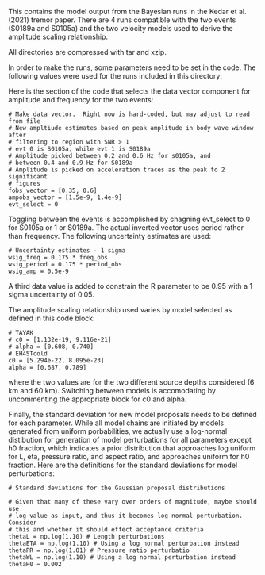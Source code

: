 This contains the model output from the Bayesian runs in the Kedar et al. (2021) tremor paper.  There are 4 runs compatible with the two events (S0189a and S0105a) and the two velocity models used to derive the amplitude scaling relationship.

All directories are compressed with tar and xzip.

In order to make the runs, some parameters need to be set in the code.  The following values were used for the runs included in this directory:

Here is the section of the code that selects the data vector component for amplitude and frequency for the two events:

```
# Make data vector.  Right now is hard-coded, but may adjust to read from file
# New ampltiude estimates based on peak amplitude in body wave window after
# filtering to region with SNR > 1
# evt 0 is S0105a, while evt 1 is S0189a
# Amplitude picked between 0.2 and 0.6 Hz for s0105a, and
# between 0.4 and 0.9 Hz for S0189a
# Amplitude is picked on acceleration traces as the peak to 2 significant
# figures
fobs_vector = [0.35, 0.6]
ampobs_vector = [1.5e-9, 1.4e-9]
evt_select = 0
```

Toggling between the events is accomplished by chagning evt_select to 0 for S0105a or 1 or S0189a.  The actual inverted vector uses period rather than frequency.  The following uncertainty estimates are used:

```
# Uncertainty estimates - 1 sigma
wsig_freq = 0.175 * freq_obs
wsig_period = 0.175 * period_obs
wsig_amp = 0.5e-9
```

A third data value is added to constrain the R parameter to be 0.95 with a 1 sigma uncertainty of 0.05.

The amplitude scaling relationship used varies by model selected as defined in this code block:

```
# TAYAK
# c0 = [1.132e-19, 9.116e-21]
# alpha = [0.608, 0.740]
# EH45Tcold
c0 = [5.294e-22, 8.095e-23]
alpha = [0.687, 0.789]
```

where the two values are for the two different source depths considered (6 km and 60 km).  Switching between models is accomodating by uncommenting the appropriate block for c0 and alpha.

Finally, the standard deviation for new model proposals needs to be defined for each parameter.  While all model chains are initiated by models generated from uniform porbabilities, we actually use a log-normal distibution for generation of model perturbations for all parameters except h0 fraction, which indicates a prior distribution that approaches log uniform for L, eta, pressure ratio, and aspect ratio, and approaches uniform for h0 fraction.  Here are the definitions for the standard deviations for model perturbations:

```
# Standard deviations for the Gaussian proposal distributions

# Given that many of these vary over orders of magnitude, maybe should use
# log value as input, and thus it becomes log-normal perturbation.  Consider
# this and whether it should effect acceptance criteria
thetaL = np.log(1.10) # Length perturbations
thetaETA = np.log(1.10) # Using a log normal perturbation instead
thetaPR = np.log(1.01) # Pressure ratio perturbatio
thetaWL = np.log(1.10) # Using a log normal perturbation instead
thetaH0 = 0.002
```




